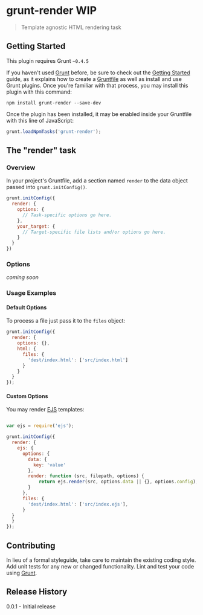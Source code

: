 # grunt-render WIP

> Template agnostic HTML rendering task

## Getting Started
This plugin requires Grunt `~0.4.5`

If you haven't used [Grunt](http://gruntjs.com/) before, be sure to check out the [Getting Started](http://gruntjs.com/getting-started) guide, as it explains how to create a [Gruntfile](http://gruntjs.com/sample-gruntfile) as well as install and use Grunt plugins. Once you're familiar with that process, you may install this plugin with this command:

```shell
npm install grunt-render --save-dev
```

Once the plugin has been installed, it may be enabled inside your Gruntfile with this line of JavaScript:

```js
grunt.loadNpmTasks('grunt-render');
```

## The "render" task

### Overview
In your project's Gruntfile, add a section named `render` to the data object passed into `grunt.initConfig()`.

```js
grunt.initConfig({
  render: {
    options: {
      // Task-specific options go here.
    },
    your_target: {
      // Target-specific file lists and/or options go here.
    }
  }
})
```

### Options

_coming soon_

### Usage Examples

#### Default Options
To process a file just pass it to the `files` object:

```js
grunt.initConfig({
  render: {
    options: {},
    html: {
      files: {
        'dest/index.html': ['src/index.html']
      }
    }
  }
});
```

#### Custom Options
You may render [EJS](https://github.com/mde/ejs) templates:

```js

var ejs = require('ejs');

grunt.initConfig({
  render: {
    ejs: {
      options: {
        data: {
          key: 'value'
        },
        render: function (src, filepath, options) {
            return ejs.render(src, options.data || {}, options.config);
        }
      },
      files: {
        'dest/index.html': ['src/index.ejs'],
      }
  }
  }
});
```

## Contributing
In lieu of a formal styleguide, take care to maintain the existing coding style. Add unit tests for any new or changed functionality. Lint and test your code using [Grunt](http://gruntjs.com/).

## Release History

0.0.1 - Initial release
